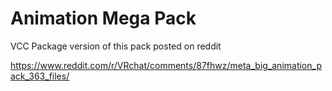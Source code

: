 # Animation Mega Pack

VCC Package version of this pack posted on reddit

<https://www.reddit.com/r/VRchat/comments/87fhwz/meta_big_animation_pack_363_files/>
